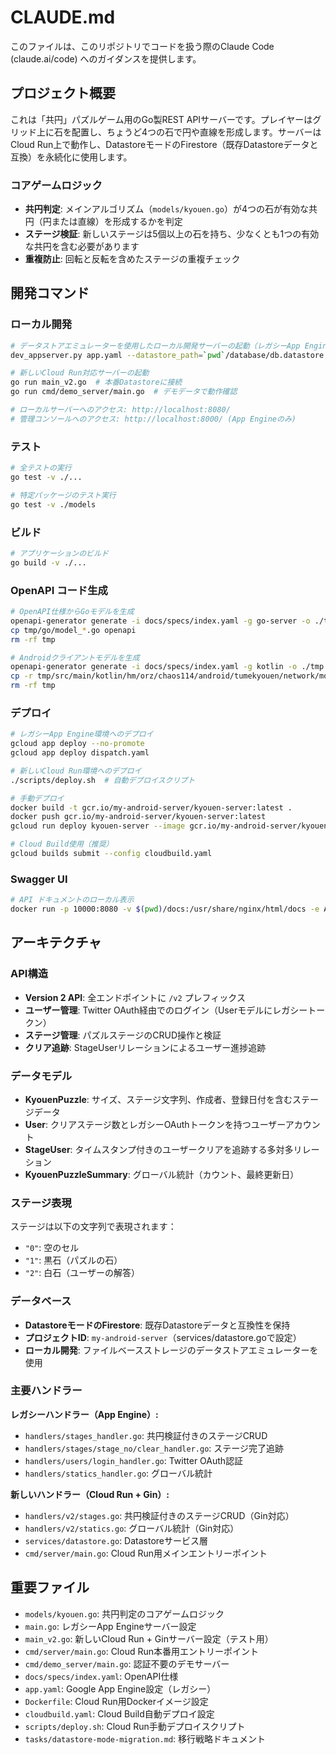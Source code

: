 # CLAUDE.md

このファイルは、このリポジトリでコードを扱う際のClaude Code (claude.ai/code) へのガイダンスを提供します。

## プロジェクト概要

これは「共円」パズルゲーム用のGo製REST APIサーバーです。プレイヤーはグリッド上に石を配置し、ちょうど4つの石で円や直線を形成します。サーバーはCloud Run上で動作し、DatastoreモードのFirestore（既存Datastoreデータと互換）を永続化に使用します。

### コアゲームロジック
- **共円判定**: メインアルゴリズム（`models/kyouen.go`）が4つの石が有効な共円（円または直線）を形成するかを判定
- **ステージ検証**: 新しいステージは5個以上の石を持ち、少なくとも1つの有効な共円を含む必要があります
- **重複防止**: 回転と反転を含めたステージの重複チェック

## 開発コマンド

### ローカル開発
```bash
# データストアエミュレーターを使用したローカル開発サーバーの起動（レガシーApp Engine）
dev_appserver.py app.yaml --datastore_path=`pwd`/database/db.datastore -A my-android-server --support_datastore_emulator True --enable_host_checking=false

# 新しいCloud Run対応サーバーの起動
go run main_v2.go  # 本番Datastoreに接続
go run cmd/demo_server/main.go  # デモデータで動作確認

# ローカルサーバーへのアクセス: http://localhost:8080/
# 管理コンソールへのアクセス: http://localhost:8000/ (App Engineのみ)
```

### テスト
```bash
# 全テストの実行
go test -v ./...

# 特定パッケージのテスト実行
go test -v ./models
```

### ビルド
```bash
# アプリケーションのビルド
go build -v ./...
```

### OpenAPI コード生成
```bash
# OpenAPI仕様からGoモデルを生成
openapi-generator generate -i docs/specs/index.yaml -g go-server -o ./tmp
cp tmp/go/model_*.go openapi
rm -rf tmp

# Androidクライアントモデルを生成
openapi-generator generate -i docs/specs/index.yaml -g kotlin -o ./tmp --additional-properties="packageName=hm.orz.chaos114.android.tumekyouen.network"
cp -r tmp/src/main/kotlin/hm/orz/chaos114/android/tumekyouen/network/models ../kyouen-android/app/src/main/java/hm/orz/chaos114/android/tumekyouen/network
rm -rf tmp
```

### デプロイ
```bash
# レガシーApp Engine環境へのデプロイ
gcloud app deploy --no-promote
gcloud app deploy dispatch.yaml

# 新しいCloud Run環境へのデプロイ
./scripts/deploy.sh  # 自動デプロイスクリプト

# 手動デプロイ
docker build -t gcr.io/my-android-server/kyouen-server:latest .
docker push gcr.io/my-android-server/kyouen-server:latest
gcloud run deploy kyouen-server --image gcr.io/my-android-server/kyouen-server:latest --region asia-northeast1

# Cloud Build使用（推奨）
gcloud builds submit --config cloudbuild.yaml
```

### Swagger UI
```bash
# API ドキュメントのローカル表示
docker run -p 10000:8080 -v $(pwd)/docs:/usr/share/nginx/html/docs -e API_URL=http://localhost:10000/docs/specs/index.yaml swaggerapi/swagger-ui
```

## アーキテクチャ

### API構造
- **Version 2 API**: 全エンドポイントに `/v2` プレフィックス
- **ユーザー管理**: Twitter OAuth経由でのログイン（Userモデルにレガシートークン）
- **ステージ管理**: パズルステージのCRUD操作と検証
- **クリア追跡**: StageUserリレーションによるユーザー進捗追跡

### データモデル
- **KyouenPuzzle**: サイズ、ステージ文字列、作成者、登録日付を含むステージデータ
- **User**: クリアステージ数とレガシーOAuthトークンを持つユーザーアカウント
- **StageUser**: タイムスタンプ付きのユーザークリアを追跡する多対多リレーション
- **KyouenPuzzleSummary**: グローバル統計（カウント、最終更新日）

### ステージ表現
ステージは以下の文字列で表現されます：
- `"0"`: 空のセル
- `"1"`: 黒石（パズルの石）
- `"2"`: 白石（ユーザーの解答）

### データベース
- **DatastoreモードのFirestore**: 既存Datastoreデータと互換性を保持
- **プロジェクトID**: `my-android-server`（services/datastore.goで設定）
- **ローカル開発**: ファイルベースストレージのデータストアエミュレーターを使用

### 主要ハンドラー
**レガシーハンドラー（App Engine）:**
- `handlers/stages_handler.go`: 共円検証付きのステージCRUD
- `handlers/stages/stage_no/clear_handler.go`: ステージ完了追跡
- `handlers/users/login_handler.go`: Twitter OAuth認証
- `handlers/statics_handler.go`: グローバル統計

**新しいハンドラー（Cloud Run + Gin）:**
- `handlers/v2/stages.go`: 共円検証付きのステージCRUD（Gin対応）
- `handlers/v2/statics.go`: グローバル統計（Gin対応）
- `services/datastore.go`: Datastoreサービス層
- `cmd/server/main.go`: Cloud Run用メインエントリーポイント

## 重要ファイル
- `models/kyouen.go`: 共円判定のコアゲームロジック
- `main.go`: レガシーApp Engineサーバー設定
- `main_v2.go`: 新しいCloud Run + Ginサーバー設定（テスト用）
- `cmd/server/main.go`: Cloud Run本番用エントリーポイント
- `cmd/demo_server/main.go`: 認証不要のデモサーバー
- `docs/specs/index.yaml`: OpenAPI仕様
- `app.yaml`: Google App Engine設定（レガシー）
- `Dockerfile`: Cloud Run用Dockerイメージ設定
- `cloudbuild.yaml`: Cloud Build自動デプロイ設定
- `scripts/deploy.sh`: Cloud Run手動デプロイスクリプト
- `tasks/datastore-mode-migration.md`: 移行戦略ドキュメント